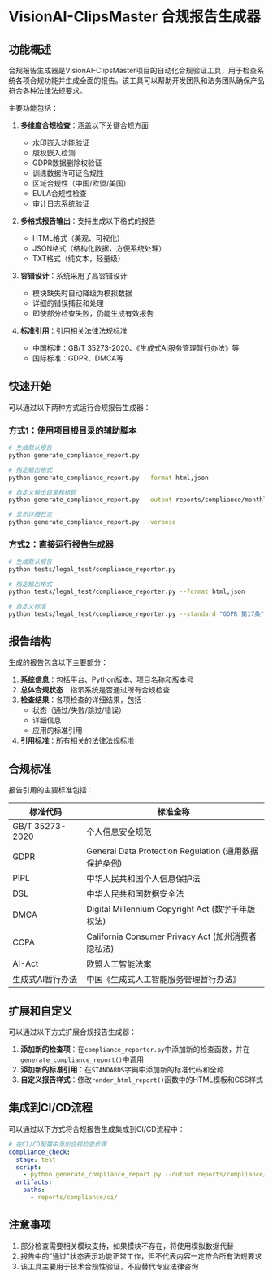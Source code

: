 # VisionAI-ClipsMaster 合规报告生成器

## 功能概述

合规报告生成器是VisionAI-ClipsMaster项目的自动化合规验证工具，用于检查系统各项合规功能并生成全面的报告。该工具可以帮助开发团队和法务团队确保产品符合各种法律法规要求。

主要功能包括：

1. **多维度合规检查**：涵盖以下关键合规方面
   - 水印嵌入功能验证
   - 版权嵌入检测
   - GDPR数据删除权验证
   - 训练数据许可证合规性
   - 区域合规性（中国/欧盟/美国）
   - EULA合规性检查
   - 审计日志系统验证

2. **多格式报告输出**：支持生成以下格式的报告
   - HTML格式（美观、可视化）
   - JSON格式（结构化数据，方便系统处理）
   - TXT格式（纯文本，轻量级）

3. **容错设计**：系统采用了高容错设计
   - 模块缺失时自动降级为模拟数据
   - 详细的错误捕获和处理
   - 即使部分检查失败，仍能生成有效报告

4. **标准引用**：引用相关法律法规标准
   - 中国标准：GB/T 35273-2020、《生成式AI服务管理暂行办法》等
   - 国际标准：GDPR、DMCA等

## 快速开始

可以通过以下两种方式运行合规报告生成器：

### 方式1：使用项目根目录的辅助脚本

```bash
# 生成默认报告
python generate_compliance_report.py

# 指定输出格式
python generate_compliance_report.py --format html,json

# 自定义输出目录和标题
python generate_compliance_report.py --output reports/compliance/monthly --title "月度合规报告"

# 显示详细日志
python generate_compliance_report.py --verbose
```

### 方式2：直接运行报告生成器

```bash
# 生成默认报告
python tests/legal_test/compliance_reporter.py

# 指定输出格式
python tests/legal_test/compliance_reporter.py --format html,json

# 自定义标准
python tests/legal_test/compliance_reporter.py --standard "GDPR 第17条"
```

## 报告结构

生成的报告包含以下主要部分：

1. **系统信息**：包括平台、Python版本、项目名称和版本号
2. **总体合规状态**：指示系统是否通过所有合规检查
3. **检查结果**：各项检查的详细结果，包括：
   - 状态（通过/失败/跳过/错误）
   - 详细信息
   - 应用的标准引用
4. **引用标准**：所有相关的法律法规标准

## 合规标准

报告引用的主要标准包括：

| 标准代码 | 标准全称 |
|---------|---------|
| GB/T 35273-2020 | 个人信息安全规范 |
| GDPR | General Data Protection Regulation (通用数据保护条例) |
| PIPL | 中华人民共和国个人信息保护法 |
| DSL | 中华人民共和国数据安全法 |
| DMCA | Digital Millennium Copyright Act (数字千年版权法) |
| CCPA | California Consumer Privacy Act (加州消费者隐私法) |
| AI-Act | 欧盟人工智能法案 |
| 生成式AI暂行办法 | 中国《生成式人工智能服务管理暂行办法》 |

## 扩展和自定义

可以通过以下方式扩展合规报告生成器：

1. **添加新的检查项**：在`compliance_reporter.py`中添加新的检查函数，并在`generate_compliance_report()`中调用
2. **添加新的标准引用**：在`STANDARDS`字典中添加新的标准代码和全称
3. **自定义报告样式**：修改`render_html_report()`函数中的HTML模板和CSS样式

## 集成到CI/CD流程

可以通过以下方式将合规报告生成集成到CI/CD流程中：

```yaml
# 在CI/CD配置中添加合规检查步骤
compliance_check:
  stage: test
  script:
    - python generate_compliance_report.py --output reports/compliance/ci
  artifacts:
    paths:
      - reports/compliance/ci/
```

## 注意事项

1. 部分检查需要相关模块支持，如果模块不存在，将使用模拟数据代替
2. 报告中的"通过"状态表示功能正常工作，但不代表内容一定符合所有法规要求
3. 该工具主要用于技术合规性验证，不应替代专业法律咨询 